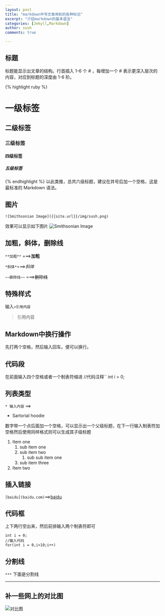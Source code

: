 ```yaml
---
layout: post
title: "markdown中写文章用到的各种标记"
excerpt: "介绍markdown的基本语法"
categories: [Jekyll,Markdown]
author: sush
comments: true

---
```

## 标题
标题能显示出文章的结构。行首插入 1-6 个 # ，每增加一个 # 表示更深入层次的内容，对应到标题的深度由 1-6 阶。

{% highlight ruby %}
# 一级标签
## 二级标签
### 三级标签
#### 四级标签
##### 五级标签
{% endhighlight %}
以此类推，总共六级标题，建议在井号后加一个空格，这是最标准的 Markdown 语法。

## 图片
`![Smithsonian Image]({{site.url}}/img/sush.png)`



效果可以显示如下图片
![Smithsonian Image]({{site.url}}/img/sush.png)

## 加粗，斜体，删除线
`**加粗**`  ===>**加粗**  

`*斜体*`===>*斜体*  

`~~删除线~~` ===>~~删除线~~   

## 特殊样式


输入`>引用内容`
>引用内容

## Markdown中换行操作
先打两个空格，然后输入回车。便可以换行。

## 代码段
在前面输入四个空格或者一个制表符缩进
    //代码注释``
    int i = 0;


## 列表类型

`* 输入内容` ==>  

* Sartorial hoodie

数字带一个点后面加一个空格，可以显示出一个父级标题，在下一行输入制表符加空格然后使用同样格式则可以生成其子级标题

1. Item one
   1. sub item one
   2. sub item two
       1. sub sub item one
   3. sub item three
2. Item two


## 插入链接
`[baidu](baidu.com)`==>[baidu](https://www.baidu.com)

## 代码框
上下两行空出来，然后前排输入两个制表符即可

    int i = 0;
    //输入代码
    for(int i = 0,i<10;i++)

## 分割线
`***`
下面是分割线

***

## 补一些网上的对比图

![对比图](https://pic3.zhimg.com/82da2aedf52d474b213cc31eb8839216_b.png)
